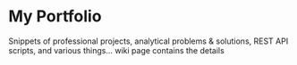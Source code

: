 # My Portfolio
Snippets of professional projects, analytical problems & solutions, REST API scripts, and various things... wiki page contains the details

